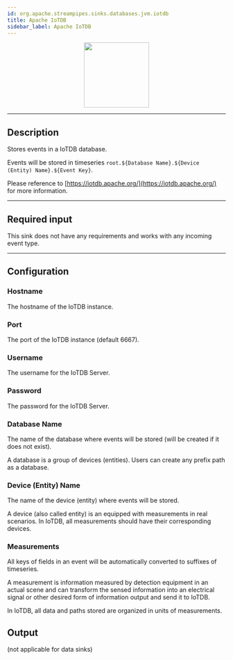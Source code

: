 ```yaml
---
id: org.apache.streampipes.sinks.databases.jvm.iotdb
title: Apache IoTDB
sidebar_label: Apache IoTDB
---
```


<!--
  ~ Licensed to the Apache Software Foundation (ASF) under one or more
  ~ contributor license agreements.  See the NOTICE file distributed with
  ~ this work for additional information regarding copyright ownership.
  ~ The ASF licenses this file to You under the Apache License, Version 2.0
  ~ (the "License"); you may not use this file except in compliance with
  ~ the License.  You may obtain a copy of the License at
  ~
  ~    http://www.apache.org/licenses/LICENSE-2.0
  ~
  ~ Unless required by applicable law or agreed to in writing, software
  ~ distributed under the License is distributed on an "AS IS" BASIS,
  ~ WITHOUT WARRANTIES OR CONDITIONS OF ANY KIND, either express or implied.
  ~ See the License for the specific language governing permissions and
  ~ limitations under the License.
  ~
  -->



<p align="center"> 
    <img src="/img/pipeline-elements/org.apache.streampipes.sinks.databases.jvm.iotdb/icon.png" width="150px;" class="pe-image-documentation"/>
</p>

***

## Description

Stores events in a IoTDB database.

Events will be stored in timeseries `root.${Database Name}.${Device (Entity) Name}.${Event Key}`.

Please reference to [https://iotdb.apache.org/](https://iotdb.apache.org/) for more information.

***

## Required input

This sink does not have any requirements and works with any incoming event type.

***

## Configuration

### Hostname

The hostname of the IoTDB instance.

### Port

The port of the IoTDB instance (default 6667).

### Username

The username for the IoTDB Server.

### Password

The password for the IoTDB Server.

### **Database Name**

The name of the database where events will be stored (will be created if it does not exist).

A database is a group of devices (entities). Users can create any prefix path as a database.

### **Device (Entity) Name**

The name of the device (entity) where events will be stored.

A device (also called entity) is an equipped with measurements in real scenarios. In IoTDB, all measurements should have
their corresponding devices.

### **Measurements**

All keys of fields in an event will be automatically converted to suffixes of timeseries.

A measurement is information measured by detection equipment in an actual scene and can transform the sensed information
into an electrical signal or other desired form of information output and send it to IoTDB.

In IoTDB, all data and paths stored are organized in units of measurements.

## Output

(not applicable for data sinks)
